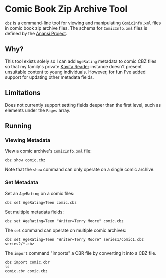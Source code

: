 # Comic Book Zip Archive Tool

`cbz` is a command-line tool for viewing and manipulating `ComicInfo.xml` files in comic book zip archive files. The schema for `ComicInfo.xml` files is defined by the [Anansi Project](https://github.com/anansi-project/comicinfo).

## Why?

This tool exists solely so I can add `AgeRating` metadata to comic CBZ files so that my family's private  [Kavita Reader](https://www.kavitareader.com/) instance doesn't present unsuitable content to young individuals. However, for fun I've added support for updating other metadata fields.

## Limitations

Does not currently support setting fields deeper than the first level, such as elements under the `Pages` array.

## Running

### Viewing Metadata

View a comic archive's `ComicInfo.xml` file:

```shell
cbz show comic.cbz
```

Note that the `show` command can only operate on a single comic archive.

### Set Metadata

Set an `AgeRating` on a comic files:

```shell
cbz set AgeRating=Teen comic.cbz
```

Set multiple metadata fields:

```shell
cbz set AgeRating=Teen "Writer=Terry Moore" comic.cbz
```

The `set` command can operate on multiple comic archives:

```shell
cbz set AgeRating=Teen "Writer=Terry Moore" series1/comic1.cbz series2/*.cbz
```

The `import` command "imports" a CBR file by converting it into a CBZ file.

```shell
cbz import comic.cbr
ls
comic.cbr comic.cbz
```